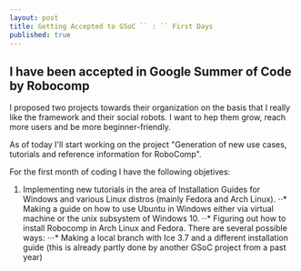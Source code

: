 ```yaml
---
layout: post
title: Getting Accepted to GSoC `` : `` First Days
published: true
---
```


## I have been accepted in Google Summer of Code by Robocomp

  I proposed two projects towards their organization on the basis that I really like the framework and their social robots. I want to hep them grow, reach more users and be more beginner-friendly. 
  
  As of today I'll start working on the project "Generation of new use cases, tutorials and reference information for RoboComp".
  
  For the first month of coding I have the following objetives:
  
  1. Implementing new tutorials in the area of Installation Guides for Windows and various Linux distros (mainly Fedora and Arch Linux).
  ⋅⋅* Making a guide on how to use Ubuntu in Windows either via virtual machine or the unix subsystem of Windows 10.
  ⋅⋅* Figuring out how to install Robocomp in Arch Linux and Fedora. There are several possible ways:
  ⋅⋅⋅* Making a local branch with Ice 3.7 and a different installation guide (this is already partly done by another GSoC project from a past year) 
      

